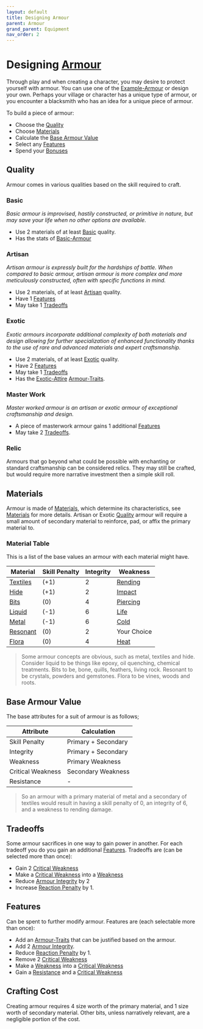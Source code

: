 ```yaml
---
layout: default
title: Designing Armour
parent: Armour
grand_parent: Equipment
nav_order: 2
---
```

# Designing [Armour](Core/Armour)
Through play and when creating a character, you may desire to protect yourself with armour. You can use one of the [Example-Armour](Example-Armour) or design your own. Perhaps your village or character has a unique type of armour, or you encounter a blacksmith who has an idea for a unique piece of armour. 

To build a piece of armour:
- Choose the [Quality](#Quality)
- Choose [Materials](#Materials)
- Calculate the [Base Armour Value](#Base%20Armour%20Value)
- Select any [Features](#Features)
- Spend your [Bonuses](#Bonuses)

## Quality
Armour comes in various qualities based on the skill required to craft.
### Basic
*Basic armour is improvised, hastily constructed, or primitive in nature, but may save your life when no other options are available.* 
* Use 2 materials of at least [Basic](Game/Materials#Basic) quality.
* Has the stats of [Basic-Armour](Game/Gear/Basic-Armour)


### Artisan

*Artisan armour is expressly built for the hardships of battle. When compared to basic armour, artisan armour is more complex and more meticulously constructed, often with specific functions in mind.*
* Use 2 materials, of at least [Artisan](Materials#Artisan) quality.
* Have 1 [Features](#Features)
* May take 1 [Tradeoffs](#Tradeoffs)

### Exotic
*Exotic armours incorporate additional complexity of both materials and design allowing for further specialization of enhanced functionality thanks to the use of rare and advanced materials and expert craftsmanship.*
* Use 2 materials, of at least [Exotic](Materials#Exotic) quality.
* Have 2 [Features](#Features)
* May take 1 [Tradeoffs](#Tradeoffs)
* Has the [Exotic-Attire](Game/Core/Blocks/Exotic-Attire) [Armour-Traits](Game/Core/Armour-Traits).

### Master Work
*Master worked armour is an artisan or exotic armour of exceptional craftsmanship and design.* 
* A piece of masterwork armour gains 1 additional [Features](#Features)
* May take 2 [Tradeoffs](#Tradeoffs). 

### Relic
Armours that go beyond what could be possible with enchanting or standard craftsmanship can be considered relics. They may still be crafted, but would require more narrative investment then a simple skill roll.


## Materials
Armour is made of [Materials](Materials), which determine its characteristics, see [Materials](Core/Armour#Materials) for more details. Artisan or Exotic [Quality](Core/Armour#Quality) armour will require a small amount of secondary material to reinforce, pad, or affix the primary material to. 

### Material Table
This is a list of the base values an armour with each material might have.

| Material                  | Skill Penalty | Integrity | Weakness                              |
| ------------------------- | ------------- | --------- | ------------------------------------- |
| [Textiles](Game/Textiles) | (+1)          | 2         | [Rending](Game/Core/Injury#Rending)   |
| [Hide](Game/Hide)         | (+1)          | 2         | [Impact](Game/Core/Injury#Impact)     |
| [Bits](Game/Bits)         | (0)           | 4         | [Piercing](Game/Core/Injury#Piercing) |
| [Liquid](Game/Liquid)     | (-1)          | 6         | [Life](Game/Core/Injury#Life)         |
| [Metal](Game/Metal)       | (-1)          | 6         | [Cold](Game/Core/Injury#Cold)         |
| [Resonant](Game/Resonant) | (0)           | 2         | Your Choice                           |
| [Flora](Game/Flora)       | (0)           | 4         | [Heat](Game/Core/Injury#Heat)         |

> Some armour concepts are obvious, such as metal, textiles and hide. Consider liquid to be things like epoxy, oil quenching, chemical treatments. Bits to be, bone, quills, feathers, living rock. Resonant to be crystals, powders and gemstones. Flora to be vines, woods and roots. 


## Base Armour Value
 The base attributes for a suit of armour is as follows;

| Attribute         | Calculation         |
| ----------------- | ------------------- |
| Skill Penalty     | Primary + Secondary |
| Integrity         | Primary + Secondary |
| Weakness          | Primary Weakness    |
| Critical Weakness | Secondary Weakness  |
| Resistance        | -                   |

> So an armour with a primary material of metal and a secondary of textiles would result in having a skill penalty of 0, an integrity of 6, and a weakness to rending damage.

## Tradeoffs
Some armour sacrifices in one way to gain power in another. For each tradeoff you do you gain an additional [Features](#Features). Tradeoffs are (can be selected more than once):
- Gain 2 [Critical Weakness](Game/Core/Armour#Critical%20Weakness)
- Make a [Critical Weakness](Game/Core/Armour#Critical%20Weakness) into a [Weakness](Game/Core/Armour#Weakness%20and%20Resistance)
- Reduce [Armour Integrity](Game/Core/Armour#Armour%20Integrity) by 2
- Increase [Reaction Penalty](Game/Core/Armour#Reaction%20Penalty) by 1.


## Features
 Can be spent to further modify armour. Features are (each selectable more than once):
 * Add an [Armour-Traits](Game/Core/Armour-Traits) that can be justified based on the armour.
 * Add 2 [Armour Integrity](Game/Core/Armour#Armour%20Integrity).
 * Reduce [Reaction Penalty](Game/Core/Armour#Reaction%20Penalty) by 1.
 * Remove 2 [Critical Weakness](Game/Core/Armour#Critical%20Weakness)
 * Make a [Weakness](Game/Core/Armour#Weakness%20and%20Resistance) into a [Critical Weakness](Game/Core/Armour#Critical%20Weakness)
 * Gain a [Resistance](Game/Core/Armour#Weakness%20and%20Resistance) and a [Critical Weakness](Game/Core/Armour#Critical%20Weakness)



 
## Crafting Cost
Creating armour requires 4 size worth of the primary material, and 1 size worth of secondary material. Other bits, unless narratively relevant, are a negligible portion of the cost. 

